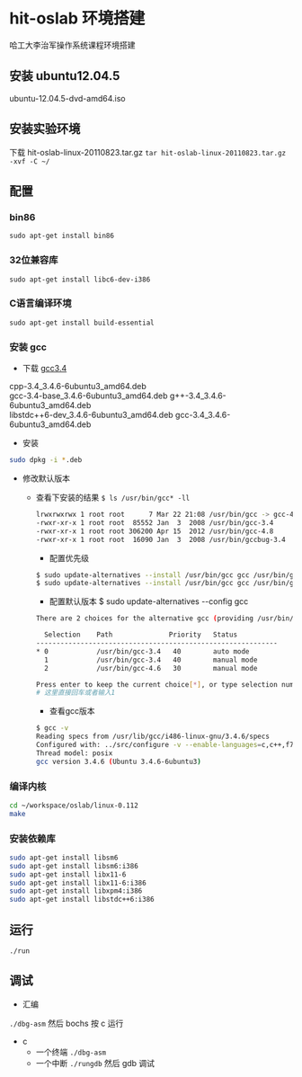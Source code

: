 # hit-oslab 环境搭建

哈工大李治军操作系统课程环境搭建

## 安装 ubuntu12.04.5

ubuntu-12.04.5-dvd-amd64.iso

## 安装实验环境

下载 hit-oslab-linux-20110823.tar.gz
`tar hit-oslab-linux-20110823.tar.gz -xvf -C ~/`

## 配置

### bin86

`sudo apt-get install bin86`

### 32位兼容库

`sudo apt-get install libc6-dev-i386`

### C语言编译环境

`sudo apt-get install build-essential`

### 安装 gcc

- 下载 [gcc3.4](http://old-releases.ubuntu.com/ubuntu/pool/universe/g/gcc-3.4/)
>
cpp-3.4_3.4.6-6ubuntu3_amd64.deb  
gcc-3.4-base_3.4.6-6ubuntu3_amd64.deb
g++-3.4_3.4.6-6ubuntu3_amd64.deb  
libstdc++6-dev_3.4.6-6ubuntu3_amd64.deb
gcc-3.4_3.4.6-6ubuntu3_amd64.deb

- 安装

```bash
sudo dpkg -i *.deb
```

- 修改默认版本

  - 查看下安装的结果
    `$ ls /usr/bin/gcc* -ll`

    ```bash
    lrwxrwxrwx 1 root root      7 Mar 22 21:08 /usr/bin/gcc -> gcc-4.6
    -rwxr-xr-x 1 root root  85552 Jan  3  2008 /usr/bin/gcc-3.4
    -rwxr-xr-x 1 root root 306200 Apr 15  2012 /usr/bin/gcc-4.8
    -rwxr-xr-x 1 root root  16090 Jan  3  2008 /usr/bin/gccbug-3.4
    ```

    - 配置优先级

    ```bash
    $ sudo update-alternatives --install /usr/bin/gcc gcc /usr/bin/gcc-3.4 40
    $ sudo update-alternatives --install /usr/bin/gcc gcc /usr/bin/gcc-4.6 30
    ```

    - 配置默认版本
    $ sudo update-alternatives --config gcc

    ```bash
    There are 2 choices for the alternative gcc (providing /usr/bin/gcc).

      Selection    Path              Priority   Status
    ------------------------------------------------------------
    * 0            /usr/bin/gcc-3.4   40        auto mode
      1            /usr/bin/gcc-3.4   40        manual mode
      2            /usr/bin/gcc-4.6   30        manual mode

    Press enter to keep the current choice[*], or type selection number:
    # 这里直接回车或者输入1
    ```

    - 查看gcc版本

    ```bash
    $ gcc -v
    Reading specs from /usr/lib/gcc/i486-linux-gnu/3.4.6/specs
    Configured with: ../src/configure -v --enable-languages=c,c++,f77,pascal --prefix=/usr --libexecdir=/usr/lib --with-gxx-include-dir=/usr/include/c++/3.4 --enable-shared --with-system-zlib --enable-nls --without-included-gettext --program-suffix=-3.4 --enable-__cxa_atexit --enable-clocale=gnu --enable-libstdcxx-debug --with-tune=pentium4 i486-linux-gnu
    Thread model: posix
    gcc version 3.4.6 (Ubuntu 3.4.6-6ubuntu3)
    ```

### 编译内核

```bash
cd ~/workspace/oslab/linux-0.112
make
```

### 安装依赖库

```bash
sudo apt-get install libsm6
sudo apt-get install libsm6:i386
sudo apt-get install libx11-6
sudo apt-get install libx11-6:i386
sudo apt-get install libxpm4:i386
sudo apt-get install libstdc++6:i386
```

## 运行

`./run`

## 调试

- 汇编

`./dbg-asm`
然后 bochs 按 c 运行

- c
  - 一个终端 `./dbg-asm`
  - 一个中断 `./rungdb`
   然后 gdb 调试
